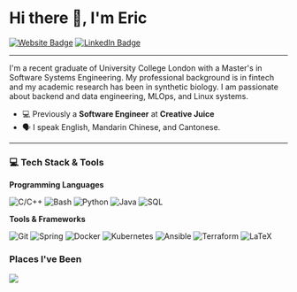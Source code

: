 # Hi there 👋, I'm Eric

<a href="https://www.eric-yu.com"><img src="https://img.shields.io/badge/Website-1DA1F2?style=for-the-badge&logo=Cloudflare&logoColor=white" alt="Website Badge"/></a>
<a href="https://www.linkedin.com/in/yu-eric"><img src="https://img.shields.io/badge/LinkedIn-0077B5?style=for-the-badge&logo=linkedin&logoColor=white" alt="LinkedIn Badge"/></a>

---

I'm a recent graduate of University College London with a Master's in Software Systems Engineering. My professional background is in fintech and my academic research has been in synthetic biology. I am passionate about backend and data engineering, MLOps, and Linux systems.

-   💻 Previously a **Software Engineer** at **Creative Juice**
-   🗣️ I speak English, Mandarin Chinese, and Cantonese.

---

### 💻 Tech Stack & Tools

**Programming Languages**

![C/C++](https://img.shields.io/badge/C%2B%2B-00599C?style=for-the-badge&logo=c%2B%2B&logoColor=white)
![Bash](https://img.shields.io/badge/Bash-4EAA25?style=for-the-badge&logo=gnubash&logoColor=white)
![Python](https://img.shields.io/badge/Python-3776AB?style=for-the-badge&logo=python&logoColor=white)
![Java](https://img.shields.io/badge/Java-ED8B00?style=for-the-badge&logo=openjdk&logoColor=white)
![SQL](https://img.shields.io/badge/SQL-4479A1?style=for-the-badge&logo=postgresql&logoColor=white)

**Tools & Frameworks**

![Git](https://img.shields.io/badge/Git-F05032?style=for-the-badge&logo=git&logoColor=white)
![Spring](https://img.shields.io/badge/Spring-6DB33F?style=for-the-badge&logo=spring&logoColor=white)
![Docker](https://img.shields.io/badge/Docker-2496ED?style=for-the-badge&logo=docker&logoColor=white)
![Kubernetes](https://img.shields.io/badge/Kubernetes-326CE5?style=for-the-badge&logo=kubernetes&logoColor=white)
![Ansible](https://img.shields.io/badge/Ansible-EE0000?style=for-the-badge&logo=ansible&logoColor=white)
![Terraform](https://img.shields.io/badge/Terraform-7B42BC?style=for-the-badge&logo=terraform&logoColor=white)
![LaTeX](https://img.shields.io/badge/LaTeX-008080?style=for-the-badge&logo=latex&logoColor=white)


### Places I've Been
<img src="https://beeneverywhere.net/staticmap/s0l0traveler.png">
